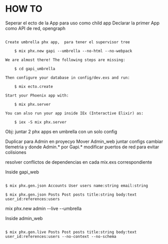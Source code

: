 # HOW TO

Seperar el ecto de la App para uso como child app
Declarar la primer App como API de red, opengraph 

~~~

Create umbrella phx app,  para tener el supervisor tree 

    $ mix phx.new gapi --umbrella --no-html --no-webpack

We are almost there! The following steps are missing:

    $ cd gapi_umbrella

Then configure your database in config/dev.exs and run:

    $ mix ecto.create

Start your Phoenix app with:

    $ mix phx.server

You can also run your app inside IEx (Interactive Elixir) as:

    $ iex -S mix phx.server

~~~

Obj: juntar 2 phx apps en umbrella con un solo config

Duplicar para Admin en proyecyo
Mover Admin_web
juntar configs 
cambiar 
tlemetria
y donde Admin.* por Gapi.*
modificar puertos de red para evitar colisiones

resolver conflictos de dependencias en cada mix.exs correspondiente

Inside gapi_web
~~~

$ mix phx.gen.json Accounts User users name:string email:string   

$ mix phx.gen.json Posts Post posts title:string body:text user_id:references:users

~~~

mix phx.new admin --live --umbrella

Inside admin_web
~~~

$ mix phx.gen.live Posts Post posts title:string body:text user_id:references:users --no-context --no-schema

~~~

